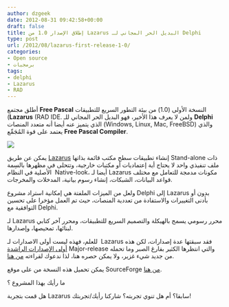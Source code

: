 ```yaml
---
author: dzgeek
date: 2012-08-31 09:42:58+00:00
draft: false
title: إطلاق الإصدار 1.0 من Lazarus البديل الحر المجاني لـ Delphi
type: post
url: /2012/08/lazarus-first-release-1-0/
categories:
- Open source
- برمجيات
tags:
- delphi
- Lazarus
- RAD
---
```


أطلق مجتمع **Free Pascal** النسخة الأولى (1.0) من بيئة التطور السريع للتطبيقات (**Lazarus** (RAD IDE. ولمن لا يعرف هذا الأخير، فهو البديل الحر المجاني للـ **Delphi** الذي يتميز عنه أيضا أنه متعدد المنصات (Windows, Linux, Mac, FreeBSD) والذي يعتمد على قوة المُجَمِّع **Free Pascal Compiler**.

[![](http://www.it-scoop.com/wp-content/uploads/2012/08/lazarus-splash-logo.png)
](http://www.it-scoop.com/wp-content/uploads/2012/08/lazarus-splash-logo.png)


[
](http://www.it-scoop.com/wp-content/uploads/2012/08/splash_logo.png)يمكن عن طريق [Lazarus](http://www.lazarus.freepascal.org/) إنشاء تطبيقات سطح مكتب قائمة بذاتها Stand-alone ذات ملف تنفيذي واحد لا يحتاج أية إعتماديات أو مكتبات خارجية، وتتحلى في مظهرها بالسِمة الأصلية في النظام  Native-look، أيضا لـ Lazarus مكونات مدمجة للتعامل مع مختلف قواعد البيانات، الشبكات، إنشاء رسوم بيانية، المدخلات والمخرجات.


ولعل من الميزات الملفتة هي إمكانية استراد مشروع Delphi إلى Lazarus بدون أو بأدنى التغييرات والاستفادة من تعددية المنصات، حيث تم العمل مؤخرا على تحسين التوافقية مع Delphi.

لـ Lazarus محرر رسومي يسمح بالهيكلة والتصميم السريع للتطبيقات، ومحرر آخر كتابي لبنائها، تمحيصها، وإصدارها.

للعلم، فهذه ليست أولى الاصدارات لـ  Lazarus فقد سبقتها عدة إصدارات، لكن هذه [أولى الإصدارات الراشدة](http://www.lazarus.freepascal.org/index.php/topic,18019.html) Major-release والتي انتظرها الكثير بفارغ الصبر وما تحمله من جديد شيء غزير، ولا يمكن حصره هنا، لذا ندعوك لقراءته [من هنا](http://wiki.lazarus.freepascal.org/Lazarus_1.0_release_notes).

يمكن تحميل هذه النسخة من على موقع SourceForge [من هنا](http://sourceforge.net/projects/lazarus/).

ما رأيك بهذا المشروع ؟

هل قمت بتجربة Lazarus سابقا؟ أم هل تنوي تجربته؟ شاركنا رأيك/تجربتك!
